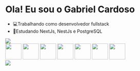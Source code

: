 # Ola! Eu sou o Gabriel Cardoso
- 💻Trabalhando como desenvolvedor fullstack
- 📘Estudando NextJs, NestJs e PostgreSQL

<div width="100%">
<picture>
  <source
    srcset="https://github-readme-stats.vercel.app/api?username=gabrielcardn&show_icons=true&theme=dracula"
    media="(prefers-color-scheme: dark)"
  />
  <source
    srcset="https://github-readme-stats.vercel.app/api?username=gabrielcardn&show_icons=true&theme=default&hide_rank=true"
    media="(prefers-color-scheme: light), (prefers-color-scheme: no-preference)"
  />
  <img src="https://github-readme-stats.vercel.app/api?username=gabrielcardn&show_icons=true" />
</picture>

</div>

<div width="100%">
  <img src="https://cdn.jsdelivr.net/gh/devicons/devicon/icons/javascript/javascript-original.svg" height="50px"/>  
  <img src="https://cdn.jsdelivr.net/gh/devicons/devicon/icons/html5/html5-original.svg" height="50px"/>
  <img src="https://cdn.jsdelivr.net/gh/devicons/devicon/icons/css3/css3-original.svg" height="50px"/>
  <img src="https://cdn.jsdelivr.net/gh/devicons/devicon/icons/react/react-original.svg" height="50px"/>    
  <img src="https://cdn.jsdelivr.net/gh/devicons/devicon/icons/nodejs/nodejs-original.svg" height="50px"/>           
  <img src="https://cdn.jsdelivr.net/gh/devicons/devicon/icons/mongodb/mongodb-original.svg" height="50px"/>          
  <img src="https://cdn.jsdelivr.net/gh/devicons/devicon/icons/nextjs/nextjs-original.svg" height="50px"/>       
</div>

<div> 
  <a href="www.linkedin.com/in/gabriel-cardoso-a551b5197" target="_blank"><img src="https://img.shields.io/badge/-LinkedIn-%230077B5?style=for-the-badge&logo=linkedin&logoColor=white" target="_blank"/>
</div>
          
